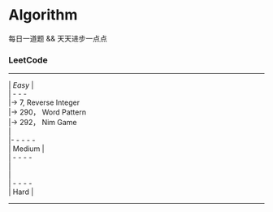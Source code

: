 # Algorithm

每日一道题 && 天天进步一点点   

### LeetCode   
 - - - -   
| *Easy* |   
| - - -    
|-> 7, Reverse Integer   
|-> 290， Word Pattern    
|-> 292， Nim Game      
|   
|- - - - -   
| Medium |   
| - - - -    
|   
|   
| - - - -   
| Hard |   
 - - - -    